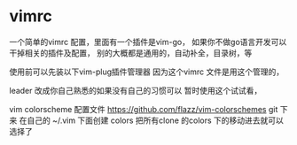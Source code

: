 # vimrc
一个简单的vimrc 配置，里面有一个插件是vim-go，
如果你不做go语言开发可以干掉相关的插件及配置，
别的大概都是通用的，自动补全，目录树，等

使用前可以先装以下vim-plug插件管理器
因为这个vimrc 文件是用这个管理的，

leader 改成你自己熟悉的如果没有自己的习惯可以
暂时使用这个试试看，

vim colorscheme 配置文件 https://github.com/flazz/vim-colorschemes
git 下来 在自己的 ~/.vim 下面创建 colors 把所有clone 的colors 下的移动进去就可以选择了
